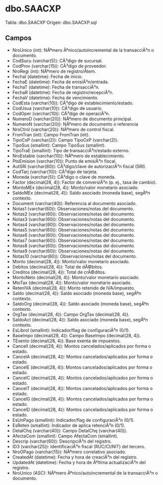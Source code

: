﻿# dbo.SAACXP

Tabla: dbo.SAACXP
Origen: dbo.SAACXP.sql

## Campos

- NroUnico (int): NÃºmero Ãºnico/autoincremental de la transacciÃ³n o documento.
- CodSucu (varchar(5)): CÃ³digo de sucursal.
- CodProv (varchar(15)): CÃ³digo de proveedor.
- NroRegi (int): NÃºmero de registro/Ã­tem.
- FechaI (datetime): Fecha de inicio.
- FechaE (datetime): Fecha de emisiÃ³n/entrada.
- FechaT (datetime): Fecha de transacciÃ³n.
- FechaR (datetime): Fecha de registro/recepciÃ³n.
- FechaV (datetime): Fecha de vencimiento.
- CodEsta (varchar(10)): CÃ³digo de establecimiento/estado.
- CodUsua (varchar(10)): CÃ³digo de usuario.
- CodOper (varchar(10)): CÃ³digo de operaciÃ³n.
- NumeroD (varchar(20)): NÃºmero de documento principal.
- NumeroN (varchar(20)): NÃºmero de documento o referencia
- NroCtrol (varchar(20)): NÃºmero de control fiscal.
- FromTran (int): Campo FromTran (int).
- TipoCxP (varchar(2)): Campo TipoCxP (varchar(2)).
- TipoSus (smallint): Campo TipoSus (smallint).
- TipoTraE (smallint): Tipo de transacciÃ³n/estado externo.
- NroEstable (varchar(10)): NÃºmero de establecimiento.
- PtoEmision (varchar(10)): Punto de emisiÃ³n fiscal.
- AutSRI (varchar(80)): CÃ³digo/clave de autorizaciÃ³n fiscal (SRI).
- CodTarj (varchar(10)): CÃ³digo de tarjeta.
- Moneda (varchar(5)): CÃ³digo o clave de moneda.
- Factor (decimal(28, 4)): Factor de conversiÃ³n (p. ej., tasa de cambio).
- MontoMEx (decimal(28, 4)): Monto/valor monetario asociado.
- SaldoMEx (decimal(28, 4)): Saldo asociado (moneda base), segÃºn contexto.
- Document (varchar(40)): Referencia al documento asociado.
- Notas1 (varchar(60)): Observaciones/notas del documento.
- Notas2 (varchar(60)): Observaciones/notas del documento.
- Notas3 (varchar(60)): Observaciones/notas del documento.
- Notas4 (varchar(60)): Observaciones/notas del documento.
- Notas5 (varchar(60)): Observaciones/notas del documento.
- Notas6 (varchar(60)): Observaciones/notas del documento.
- Notas7 (varchar(60)): Observaciones/notas del documento.
- Notas8 (varchar(60)): Observaciones/notas del documento.
- Notas9 (varchar(60)): Observaciones/notas del documento.
- Notas10 (varchar(60)): Observaciones/notas del documento.
- Monto (decimal(28, 4)): Monto/valor monetario asociado.
- Debitos (decimal(28, 4)): Total de dÃ©bitos.
- Creditos (decimal(28, 4)): Total de crÃ©ditos.
- MontoNeto (decimal(28, 4)): Monto/valor monetario asociado.
- MtoTax (decimal(28, 4)): Monto/valor monetario asociado.
- RetenIVA (decimal(28, 4)): Monto retenido de IVA/impuesto.
- Saldo (decimal(28, 4)): Saldo asociado (moneda base), segÃºn contexto.
- SaldoOrg (decimal(28, 4)): Saldo asociado (moneda base), segÃºn contexto.
- OrgTax (decimal(28, 4)): Campo OrgTax (decimal(28, 4)).
- SaldoAct (decimal(28, 4)): Saldo asociado (moneda base), segÃºn contexto.
- EsLibroI (smallint): Indicador/flag de configuraciÃ³n (0/1).
- BaseImpo (decimal(28, 4)): Campo BaseImpo (decimal(28, 4)).
- TExento (decimal(28, 4)): Base exenta de impuestos.
- CancelI (decimal(28, 4)): Montos cancelados/aplicados por forma o estado.
- CancelA (decimal(28, 4)): Montos cancelados/aplicados por forma o estado.
- CancelE (decimal(28, 4)): Montos cancelados/aplicados por forma o estado.
- CancelC (decimal(28, 4)): Montos cancelados/aplicados por forma o estado.
- CancelT (decimal(28, 4)): Montos cancelados/aplicados por forma o estado.
- CancelG (decimal(28, 4)): Montos cancelados/aplicados por forma o estado.
- CancelD (decimal(28, 4)): Montos cancelados/aplicados por forma o estado.
- EsUnPago (smallint): Indicador/flag de configuraciÃ³n (0/1).
- EsReten (smallint): Indicador de aplica retenciÃ³n (0/1).
- DetalChq (varchar(40)): Campo DetalChq (varchar(40)).
- AfectaCom (smallint): Campo AfectaCom (smallint).
- Descrip (varchar(60)): DescripciÃ³n del registro.
- ID3 (varchar(25)): IdentificaciÃ³n fiscal (RUC/CI/NIT) del tercero.
- NroOPago (varchar(15)): NÃºmero correlativo asociado.
- CreatedAt (datetime): Fecha y hora de creaciÃ³n del registro.
- UpdatedAt (datetime): Fecha y hora de Ãºltima actualizaciÃ³n del registro.
- NroUnico (ASC): NÃºmero Ãºnico/autoincremental de la transacciÃ³n o documento.

